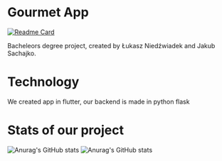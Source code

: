 # Gourmet App
[![Readme Card](https://github-readme-stats.vercel.app/api/pin/?username=eska5&repo=TheGourmet&theme=Gradient)](https://github.com/anuraghazra/github-readme-stats)

Bacheleors degree project, created by Łukasz Niedźwiadek and Jakub Sachajko.

# Technology

We created app in flutter, our backend is made in python flask

# Stats of our project

![Anurag's GitHub stats](https://github-readme-stats.vercel.app/api?username=eska5&show_icons=true&theme=Gradient)
![Anurag's GitHub stats](https://github-readme-stats.vercel.app/api?username=SunBear1&show_icons=true&theme=react)
